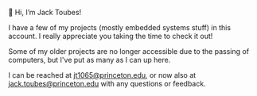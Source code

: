 
👋 Hi, I’m Jack Toubes!

I have a few of my projects (mostly embedded systems stuff) in this account. I really appreciate you taking the time to check it out!

Some of my older projects are no longer accessible due to the passing of computers, but I've put as many as I can up here.

I can be reached at jt1065@princeton.edu, or now also at jack.toubes@princeton.edu with any questions or feedback.
